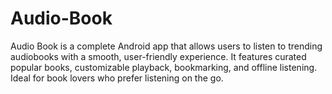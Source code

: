 # Audio-Book
Audio Book is a complete Android app that allows users to listen to trending audiobooks with a smooth, user-friendly experience. It features curated popular books, customizable playback, bookmarking, and offline listening. Ideal for book lovers who prefer listening on the go.
